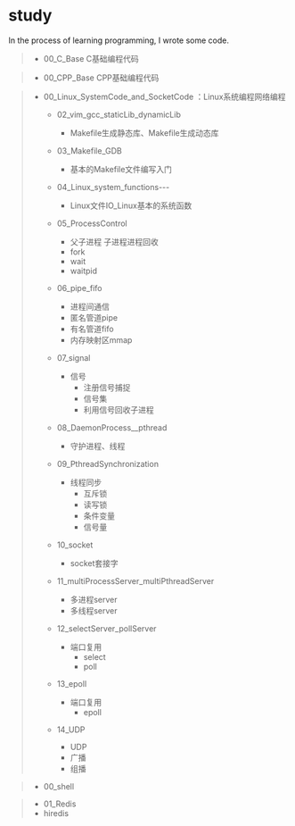 # study
In the process of learning programming, I wrote some code.  

> - 00_C_Base  C基础编程代码



> - 00_CPP_Base CPP基础编程代码



> 
>
> - 00_Linux_SystemCode_and_SocketCode ：Linux系统编程网络编程
>
>   - 02_vim_gcc_staticLib_dynamicLib
>     - Makefile生成静态库、Makefile生成动态库
>   - 03_Makefile_GDB
>     - 基本的Makefile文件编写入门
>   - 04_Linux_system_functions---
>     - Linux文件IO_Linux基本的系统函数
>   - 05_ProcessControl
>     - 父子进程  子进程进程回收
>     - fork  
>     - wait 
>     - waitpid
>
>   - 06_pipe_fifo
>     - 进程间通信
>     - 匿名管道pipe
>     - 有名管道fifo
>     - 内存映射区mmap
>   - 07_signal
>     - 信号
>       - 注册信号捕捉
>       - 信号集
>       - 利用信号回收子进程
>   - 08_DaemonProcess__pthread
>     - 守护进程、线程
>   - 09_PthreadSynchronization
>     - 线程同步
>       - 互斥锁
>       - 读写锁
>       - 条件变量
>       - 信号量
>   - 10_socket
>     - socket套接字
>   - 11_multiProcessServer_multiPthreadServer
>     - 多进程server
>     - 多线程server
>   - 12_selectServer_pollServer
>     - 端口复用
>       - select
>       - poll
>   - 13_epoll
>     - 端口复用
>       - epoll
>   - 14_UDP
>     - UDP
>     - 广播
>     - 组播
>
> 







> - 00_shell







>
>
>- 01_Redis 
>  - hiredis



